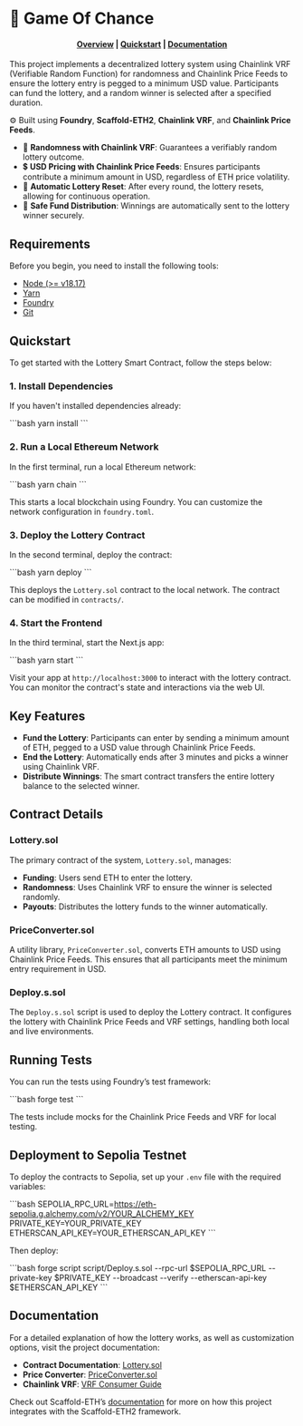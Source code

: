 
# 🎲 Game Of Chance

<h4 align="center">
  <a href="#overview">Overview</a> |
  <a href="#quickstart">Quickstart</a> |
  <a href="#documentation">Documentation</a>
</h4>

This project implements a decentralized lottery system using Chainlink VRF (Verifiable Random Function) for randomness and Chainlink Price Feeds to ensure the lottery entry is pegged to a minimum USD value. Participants can fund the lottery, and a random winner is selected after a specified duration.

⚙️ Built using **Foundry**, **Scaffold-ETH2**, **Chainlink VRF**, and **Chainlink Price Feeds**.

- 🎰 **Randomness with Chainlink VRF**: Guarantees a verifiably random lottery outcome.
- 💲 **USD Pricing with Chainlink Price Feeds**: Ensures participants contribute a minimum amount in USD, regardless of ETH price volatility.
- 🔄 **Automatic Lottery Reset**: After every round, the lottery resets, allowing for continuous operation.
- 🔐 **Safe Fund Distribution**: Winnings are automatically sent to the lottery winner securely.

## Requirements

Before you begin, you need to install the following tools:

- [Node (>= v18.17)](https://nodejs.org/en/download/)
- [Yarn](https://yarnpkg.com/getting-started/install)
- [Foundry](https://github.com/foundry-rs/foundry)
- [Git](https://git-scm.com/downloads)

## Quickstart

To get started with the Lottery Smart Contract, follow the steps below:

### 1. Install Dependencies

If you haven't installed dependencies already:

\`\`\`bash
yarn install
\`\`\`

### 2. Run a Local Ethereum Network

In the first terminal, run a local Ethereum network:

\`\`\`bash
yarn chain
\`\`\`

This starts a local blockchain using Foundry. You can customize the network configuration in `foundry.toml`.

### 3. Deploy the Lottery Contract

In the second terminal, deploy the contract:

\`\`\`bash
yarn deploy
\`\`\`

This deploys the `Lottery.sol` contract to the local network. The contract can be modified in `contracts/`.

### 4. Start the Frontend

In the third terminal, start the Next.js app:

\`\`\`bash
yarn start
\`\`\`

Visit your app at `http://localhost:3000` to interact with the lottery contract. You can monitor the contract's state and interactions via the web UI.

## Key Features

- **Fund the Lottery**: Participants can enter by sending a minimum amount of ETH, pegged to a USD value through Chainlink Price Feeds.
- **End the Lottery**: Automatically ends after 3 minutes and picks a winner using Chainlink VRF.
- **Distribute Winnings**: The smart contract transfers the entire lottery balance to the selected winner.

## Contract Details

### Lottery.sol

The primary contract of the system, `Lottery.sol`, manages:
- **Funding**: Users send ETH to enter the lottery.
- **Randomness**: Uses Chainlink VRF to ensure the winner is selected randomly.
- **Payouts**: Distributes the lottery funds to the winner automatically.

### PriceConverter.sol

A utility library, `PriceConverter.sol`, converts ETH amounts to USD using Chainlink Price Feeds. This ensures that all participants meet the minimum entry requirement in USD.

### Deploy.s.sol

The `Deploy.s.sol` script is used to deploy the Lottery contract. It configures the lottery with Chainlink Price Feeds and VRF settings, handling both local and live environments.

## Running Tests

You can run the tests using Foundry’s test framework:

\`\`\`bash
forge test
\`\`\`

The tests include mocks for the Chainlink Price Feeds and VRF for local testing.

## Deployment to Sepolia Testnet

To deploy the contracts to Sepolia, set up your `.env` file with the required variables:

\`\`\`bash
SEPOLIA_RPC_URL=https://eth-sepolia.g.alchemy.com/v2/YOUR_ALCHEMY_KEY
PRIVATE_KEY=YOUR_PRIVATE_KEY
ETHERSCAN_API_KEY=YOUR_ETHERSCAN_API_KEY
\`\`\`

Then deploy:

\`\`\`bash
forge script script/Deploy.s.sol --rpc-url $SEPOLIA_RPC_URL --private-key $PRIVATE_KEY --broadcast --verify --etherscan-api-key $ETHERSCAN_API_KEY
\`\`\`

## Documentation

For a detailed explanation of how the lottery works, as well as customization options, visit the project documentation:

- **Contract Documentation**: [Lottery.sol](contracts/Lottery.sol)
- **Price Converter**: [PriceConverter.sol](contracts/PriceConverter.sol)
- **Chainlink VRF**: [VRF Consumer Guide](https://docs.chain.link/docs/get-a-random-number/)
  
Check out Scaffold-ETH’s [documentation](https://docs.scaffoldeth.io) for more on how this project integrates with the Scaffold-ETH2 framework.
